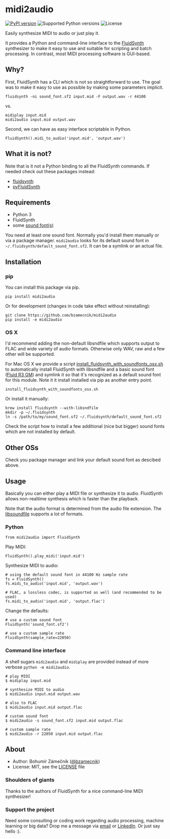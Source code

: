 # midi2audio

[![PyPI version](https://img.shields.io/pypi/v/midi2audio.svg)](https://pypi.python.org/pypi/midi2audio)
![Supported Python versions](https://img.shields.io/pypi/pyversions/midi2audio.svg)
![License](https://img.shields.io/pypi/l/midi2audio.svg)

Easily synthesize MIDI to audio or just play it.

It provides a Python and command-line interface to the [FluidSynth](http://www.fluidsynth.org/) synthesizer to make it easy to use and suitable for scripting and batch processing. In contrast, most MIDI processing software is GUI-based.

## Why?

First, FluidSynth has a CLI which is not so straightforward to use. The goal was to make it easy to use as possible by making some parameters implicit.

```
fluidsynth -ni sound_font.sf2 input.mid -F output.wav -r 44100
```

vs.

```
midiplay input.mid
midi2audio input.mid output.wav
```

Second, we can have as easy interface scriptable in Python.

```
FluidSynth().midi_to_audio('input.mid', 'output.wav')
```

## What it is not?

Note that is it not a Python binding to all the FluidSynth commands. If needed check out these packages instead:

- [fluidsynth](https://pypi.python.org/pypi/fluidsynth)
- [pyFluidSynth](https://pypi.python.org/pypi/pyFluidSynth)

## Requirements

- Python 3
- FluidSynth
- some [sound font(s)](https://sourceforge.net/p/fluidsynth/wiki/SoundFont/)

You need at least one sound font. Normally you'd install them manually or via a package manager. `midi2audio` looks for its default sound font in `~/.fluidsynth/default_sound_font.sf2`. It can be a symlink or an actual file.

## Installation

### pip

You can install this package via pip.

```
pip install midi2audio
```

Or for development (changes in code take effect without reinstalling):

```
git clone https://github.com/bzamecnik/midi2audio
pip install -e midi2audio
```

### OS X

I'd recommend adding the non-default libsndfile which supports output to FLAC and wide variety of audio formats. Otherwise only WAV, raw and a few other will be supported.

For Mac OS X we provide a script [install_fluidsynth_with_soundfonts_osx.sh](https://github.com/bzamecnik/midi2audio/blob/master/install_fluidsynth_with_soundfonts_osx.sh) to automatically install FluidSynth with libsndfile and a basic sound font ([Fluid R3 GM](http://www.musescore.org/download/fluid-soundfont.tar.gz)) and symlink it so that it's recognized as a default sound font for this module. Note it it install installed via pip as another entry point.

```
install_fluidsynth_with_soundfonts_osx.sh
```

Or install it manually:

```
brew install fluidsynth --with-libsndfile
mkdir -p ~/.fluidsynth
ln -s /path/to/my/sound_font.sf2 ~/.fluidsynth/default_sound_font.sf2
```

Check the script how to install a few additional (nice but bigger) sound fonts which are not installed by default.

## Other OSs

Check you package manager and link your default sound font as descibed above.

## Usage

Basically you can either play a MIDI file or synthesize it to audio. FluidSynth allows non-realtime synthesis which is faster than the playback.

Note that the audio format is determined from the audio file extension. The [libsoundfile](http://www.mega-nerd.com/libsndfile/) supports a lot of formats.

### Python

```
from midi2audio import FluidSynth
```

Play MIDI:

```
FluidSynth().play_midi('input.mid')
```

Synthesize MIDI to audio:

```
# using the default sound font in 44100 Hz sample rate
fs = FluidSynth()
fs.midi_to_audio('input.mid', 'output.wav')

# FLAC, a lossless codec, is supported as well (and recommended to be used)
fs.midi_to_audio('input.mid', 'output.flac')
```

Change the defaults:

```
# use a custom sound font
FluidSynth('sound_font.sf2')

# use a custom sample rate
FluidSynth(sample_rate=22050)
```

### Command line interface

A shell sugars `midi2audio` and `midiplay` are provided instead of more verbose `python -m midi2audio`.

```
# play MIDI
$ midiplay input.mid

# synthesize MIDI to audio
$ midi2audio input.mid output.wav

# also to FLAC
$ midi2audio input.mid output.flac

# custom sound font
$ midi2audio -s sound_font.sf2 input.mid output.flac

# custom sample rate
$ midi2audio -r 22050 input.mid output.flac
```

## About

- Author: Bohumír Zámečník ([@bzamecnik](http://twitter.com/bzamecnik))
- License: MIT, see the [LICENSE](LICENSE) file

### Shoulders of giants

Thanks to the authors of FluidSynth for a nice command-line MIDI synthesizer!

### Support the project

Need some consulting or coding work regarding audio processing, machine learning or big data? Drop me a message via [email](mailto:bohumir.zamecnik@gmail.com?subject=Work+inquiry+-+based+on+midi2audio) or [LinkedIn](https://www.linkedin.com/in/bohumirzamecnik). Or just say hello :).
